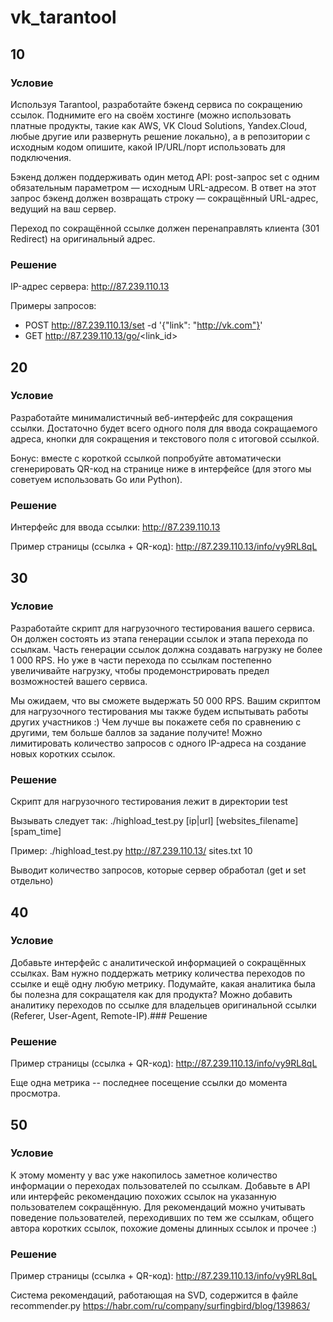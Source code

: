 # vk_tarantool

## 10
### Условие
Используя Tarantool, разработайте бэкенд сервиса по сокращению ссылок. Поднимите его на своём хостинге (можно использовать платные продукты, такие как AWS, VK Cloud Solutions, Yandex.Cloud, любые другие или развернуть решение локально), а в репозитории с исходным кодом опишите, какой IP/URL/порт использовать для подключения.

Бэкенд должен поддерживать один метод API: post-запрос set с одним обязательным параметром — исходным URL-адресом. В ответ на этот запрос бэкенд должен возвращать строку — сокращённый URL-адрес, ведущий на ваш сервер.

Переход по сокращённой ссылке должен перенаправлять клиента (301 Redirect) на оригинальный адрес.

### Решение
IP-адрес сервера: http://87.239.110.13

Примеры запросов:
- POST http://87.239.110.13/set -d '{"link": "http://vk.com"}'
- GET http://87.239.110.13/go/<link_id>

## 20
### Условие
Разработайте минималистичный веб-интерфейс для сокращения ссылки. Достаточно будет всего одного поля для ввода сокращаемого адреса, кнопки для сокращения и текстового поля с итоговой ссылкой.

Бонус: вместе с короткой ссылкой попробуйте автоматически сгенерировать QR-код на странице ниже в интерфейсе (для этого мы советуем использовать Go или Python).

### Решение
Интерфейс для ввода ссылки: http://87.239.110.13

Пример страницы (ссылка + QR-код): http://87.239.110.13/info/vy9RL8qL

## 30
### Условие
Разработайте скрипт для нагрузочного тестирования вашего сервиса. Он должен состоять из этапа генерации ссылок и этапа перехода по ссылкам. Часть генерации ссылок должна создавать нагрузку не более 1 000 RPS. Но уже в части перехода по ссылкам постепенно увеличивайте нагрузку, чтобы продемонстрировать предел возможностей вашего сервиса.

Мы ожидаем, что вы сможете выдержать 50 000 RPS. Вашим скриптом для нагрузочного тестирования мы также будем испытывать работы других участников :) Чем лучше вы покажете себя по сравнению с другими, тем больше баллов за задание получите! Можно лимитировать количество запросов с одного IP-адреса на создание новых коротких ссылок.
### Решение
Скрипт для нагрузочного тестирования лежит в директории test

Вызывать следует так: ./highload_test.py [ip|url] [websites_filename] [spam_time]

Пример: ./highload_test.py http://87.239.110.13/ sites.txt 10

Выводит количество запросов, которые сервер обработал (get и set отдельно)

## 40
### Условие
Добавьте интерфейс с аналитической информацией о сокращённых ссылках. Вам нужно поддержать метрику количества переходов по ссылке и ещё одну любую метрику. Подумайте, какая аналитика была бы полезна для сокращателя как для продукта? Можно добавить аналитику переходов по ссылке для владельцев оригинальной ссылки (Referer, User-Agent, Remote-IP).### Решение

### Решение
Пример страницы (ссылка + QR-код): http://87.239.110.13/info/vy9RL8qL

Еще одна метрика -- последнее посещение ссылки до момента просмотра.

## 50
### Условие
К этому моменту у вас уже накопилось заметное количество информации о переходах пользователей по ссылкам. Добавьте в API или интерфейс рекомендацию похожих ссылок на указанную пользователем сокращённую. Для рекомендаций можно учитывать поведение пользователей, переходивших по тем же ссылкам, общего автора коротких ссылок, похожие домены длинных ссылок и прочее :)
### Решение
Пример страницы (ссылка + QR-код): http://87.239.110.13/info/vy9RL8qL

Система рекомендаций, работающая на SVD, содержится в файле recommender.py
https://habr.com/ru/company/surfingbird/blog/139863/


